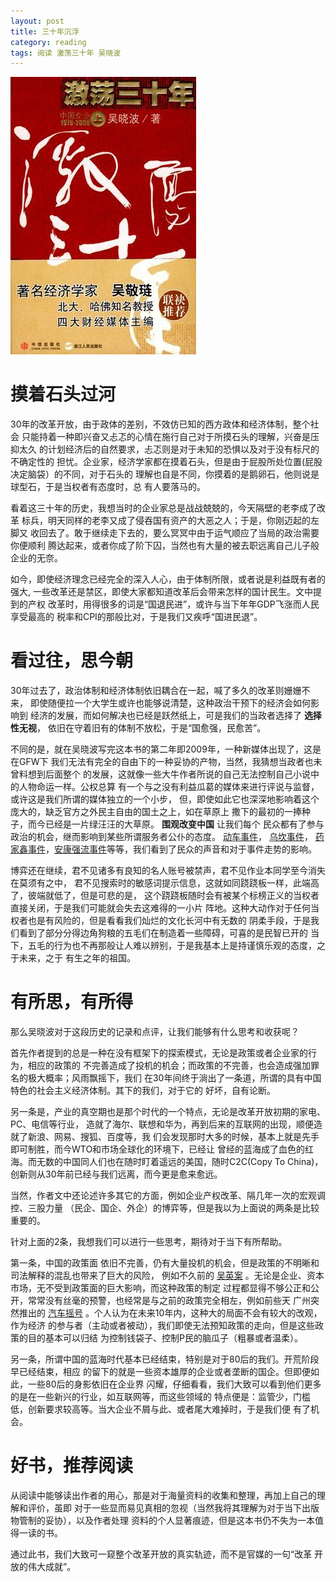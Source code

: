 ```yaml
---
layout: post
title: 三十年沉浮
category: reading
tags: 阅读 激荡三十年 吴晓波
---
```


![激荡三十年](/assets/images/jidang.jpg)

# 摸着石头过河

30年的改革开放，由于政体的差别，不效仿已知的西方政体和经济体制，整个社会
只能持着一种即兴奋又忐忑的心情在施行自己对于所摸石头的理解，兴奋是压抑太久
的计划经济后的自然要求，忐忑则是对于未知的恐惧以及对于没有标尺的不确定性的
担忧。企业家，经济学家都在摸着石头，但是由于屁股所处位置(屁股决定脑袋）的不同，对于石头的
理解也自是不同，你摸着的是鹅卵石，他则说是球型石，于是当权者有态度时，总
有人要落马的。

看着这三十年的历史，我想当时的企业家总是战战兢兢的，今天隔壁的老李成了改革
标兵，明天同样的老李又成了侵吞国有资产的大恶之人；于是，你刚迈起的左脚又
收回去了。敢于继续走下去的，要么冥冥中由于运气顺应了当局的政治需要你便顺利
腾达起来，或者你成了阶下囚，当然也有大量的被去职远离自己儿子般企业的无奈。

如今，即使经济理念已经完全的深入人心，由于体制所限，或者说是利益既有者的强大,
一些改革还是禁区，即使大家都知道改革后会带来怎样的国计民生。文中提到的产权
改革时，用得很多的词是“国退民进”，或许与当下年年GDP飞涨而人民享受最高的
税率和CPI的那般比对，于是我们又疾呼“国进民退”。

# 看过往，思今朝

30年过去了，政治体制和经济体制依旧耦合在一起，喊了多久的改革则姗姗不来，
即使随便拉一个大学生或许也能够说清楚，这种政治干预下的经济会如何影响到
经济的发展，而如何解决也已经是跃然纸上，可是我们的当政者选择了 **选择性无视**，
依旧在守着旧有的体制不放松，于是“国愈强，民愈苦”。

不同的是，就在吴晓波写完这本书的第二年即2009年，一种新媒体出现了，这是在GFW下
我们无法有完全的自由下的一种妥协的产物，当然，我猜想当政者也未曾料想到后面整个
的发展，这就像一些大牛作者所说的自己无法控制自己小说中的人物命运一样。公权总算
有一个与之没有利益瓜葛的媒体来进行评说与监督，或许这是我们所谓的媒体独立的一个小步，
但，即使如此它也深深地影响着这个庞大的，缺乏官方之外民主自由的国土之上，如在草原上
撒下的最初的一捧种子，而今已经是一片绿汪汪的大草原。 **围观改变中国** 让我们每个
民众都有了参与政治的机会，继而影响到某些所谓服务者公仆的态度。 [动车事件][dongche]， [乌坎事件][wukan]，
[药家鑫事件][yaojiaxin]，[安康强流事件][ankang]等等，我们看到了民众的声音和对于事件走势的影响。

博弈还在继续，君不见诸多有良知的名人账号被禁声，君不见作业本同学至今消失在莫须有之中，
君不见搜索时的敏感词提示信息，这就如同跷跷板一样，此端高了，彼端就低了，但是可悲的是，
这个跷跷板随时会有被某个标榜正义的当权者直接关闭，于是我们可能就会失去这难得的一小片
阵地。这种大动作对于任何当权者也是有风险的，但是看看我们灿烂的文化长河中有无数的
阴柔手段，于是我们看到了部分分得边角狗粮的五毛们在制造着一些障碍，可喜的是民智已开的
当下，五毛的行为也不再那般让人难以辨别，于是我基本上是持谨慎乐观的态度，之于未来，之于
有生之年的祖国。

# 有所思，有所得

那么吴晓波对于这段历史的记录和点评，让我们能够有什么思考和收获呢？

首先作者提到的总是一种在没有框架下的探索模式，无论是政策或者企业家的行为，相应的政策的
不完善造成了投机的机会；而政策的不完善，也会造成强加罪名的极大概率；风雨飘摇下，我们
在30年间终于淌出了一条道，所谓的具有中国特色的社会主义经济体制。其下的我们，对于它的
好坏，自有论断。

另一条是，产业的真空期也是那个时代的一个特点，无论是改革开放初期的家电、PC、电信等行业，
造就了海尔、联想和华为，再到后来的互联网的出现，顺便造就了新浪、网易、搜狐、百度等，我
们会发现那时大多的时候，基本上就是先手即可制胜，而今WTO和市场全球化的环境下，已经让
曾经的蓝海成了血色的红海。而无数的中国同人们也在随时盯着遥远的美国，随时C2C(Copy To China)，
创新则从30年前已经与我们远离，而今更是愈来愈远。

当然，作者文中还论述许多其它的方面，例如企业产权改革、隔几年一次的宏观调控、三股力量
（民企、国企、外企）的博弈等，但是我以为上面说的两条是比较重要的。

针对上面的2条，我想我们可以进行一些思考，期待对于当下有所帮助。

第一条，中国的政策面
依旧不完善，仍有大量投机的机会，但是政策的不明晰和司法解释的混乱也带来了巨大的风险，
例如不久前的 [吴英案][wuying] 。无论是企业、资本市场，无不受到政策面的巨大影响，而这种政策的制定
过程都显得不够公正和公开，常常没有丝毫的预警，也经常是与之前的政策完全相左，例如前些天
广州突然推出的 [汽车摇号][guangzhou] 。个人认为在未来10年内，这种大的局面不会有较大的改观，作为经济
的参与者（主动或者被动），我们即使无法预知政策的走向，但是这些政策的目的基本可以归结
为控制钱袋子、控制P民的脑瓜子（粗暴或者温柔）。

另一条，所谓中国的蓝海时代基本已经结束，特别是对于80后的我们。开荒阶段早已经结束，相应
的留下的就是一些资本雄厚的企业或者垄断的国企。但即便如此，一些80后的身影依旧在企业界
闪耀，仔细看看，我们大致可以看到他们更多的是在一些新兴的行业，如互联网等，而这些领域的
特点便是：监管少，门槛低，创新要求较高等。当大企业不屑与此、或者尾大难掉时，于是我们便
有了机会。


# 好书，推荐阅读

从阅读中能够读出作者的用心，那是对于海量资料的收集和整理，再加上自己的理解和评价，虽即
对于一些显而易见真相的忽视（当然我将其理解为对于当下出版物管制的妥协），以及作者处理
资料的个人显著痕迹，但是这本书仍不失为一本值得一读的书。

通过此书，我们大致可一窥整个改革开放的真实轨迹，而不是官媒的一句“改革
开放的伟大成就”。

[wuying]: http://news.cnfol.com/120522/101,1596,12421118,03.shtml "吴英案"
[guangzhou]: http://www.21cbh.com/HTML/2012-7-1/1ONDgyXzQ2NDQ1OQ.html "广州摇号"
[dongche]: http://baike.baidu.com/view/6167343.htm "动车事件"
[wukan]: http://baike.baidu.com/view/7145238.htm "乌坎事件"
[yaojiaxin]: http://baike.baidu.com/view/5601506.htm "药家鑫事件"
[ankang]: http://baike.baidu.com/view/8791389.htm "安康强流事件"

